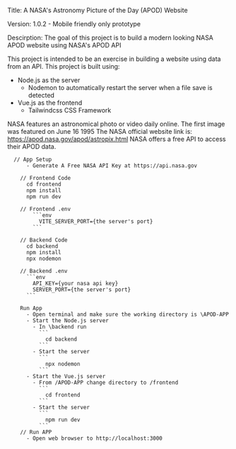 Title:
  A NASA's Astronomy Picture of the Day (APOD) Website

Version:
  1.0.2 - Mobile friendly only prototype

Descirption:
  The goal of this project is to build a modern looking NASA APOD website using NASA's APOD API 

  This project is intended to be an exercise in building a website using data from an API.
  This project is built using: 
  - Node.js as the server 
    - Nodemon to automatically restart the server when a file save is detected
  - Vue.js as the frontend
    - Tailwindcss CSS Framework
      
  NASA features an astronomical photo or video daily online. 
  The first image was featured on June 16 1995
  The NASA official website link is: https://apod.nasa.gov/apod/astropix.html
  NASA offers a free API to access their APOD data.
```
  // App Setup
      - Generate A Free NASA API Key at https://api.nasa.gov
    
    // Frontend Code
      cd frontend
      npm install
      npm run dev

    // Frontend .env
        ```env
          VITE_SERVER_PORT={the server's port}
        ```

    // Backend Code
      cd backend
      npm install
      npx nodemon

    // Backend .env
      ```env
        API_KEY={your nasa api key}
        SERVER_PORT={the server's port}
      ```

    Run App
      - Open terminal and make sure the working directory is \APOD-APP
      - Start the Node.js server
        - In \backend run 
          ```
            cd backend
          ```
        - Start the server
          ```
            npx nodemon
          ```
      - Start the Vue.js server
        - From /APOD-APP change directory to /frontend
          ```
            cd frontend
          ```
        - Start the server
          ```
            npm run dev
          ```
    // Run APP
      - Open web browser to http://localhost:3000
  ```
    